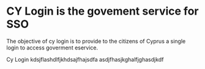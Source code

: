 # CY Login is the govement service for SSO

The objective of cy login is to provide to the citizens
of Cyprus a single login to access goverment eservice.


Cy Login kdsjflashdlfjkhdsajfhajsdfa
asdjfhasjkghalfjghasdjkdf
